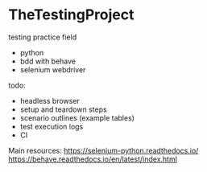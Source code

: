# TheTestingProject

testing practice field
- python
- bdd with behave
- selenium webdriver

todo:
- headless browser
- setup and teardown steps
- scenario outlines (example tables)
- test execution logs
- CI


Main resources:
https://selenium-python.readthedocs.io/
https://behave.readthedocs.io/en/latest/index.html
